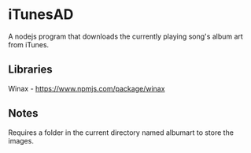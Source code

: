 # iTunesAD
 A nodejs program that downloads the currently playing song's album art from iTunes.

## Libraries
Winax - https://www.npmjs.com/package/winax

## Notes
Requires a folder in the current directory named albumart to store the images.

